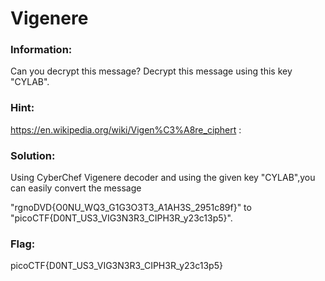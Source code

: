 <div align="centre">
<h1>Vigenere </h1>
</div>

### Information:
Can you decrypt this message? Decrypt this message using this key "CYLAB".


### Hint:

https://en.wikipedia.org/wiki/Vigen%C3%A8re_ciphert :

### Solution:
Using CyberChef Vigenere decoder and using the given key "CYLAB",you can easily convert the message

"rgnoDVD{O0NU_WQ3_G1G3O3T3_A1AH3S_2951c89f}" to 
"picoCTF{D0NT_US3_VIG3N3R3_CIPH3R_y23c13p5}".

### Flag:

picoCTF{D0NT_US3_VIG3N3R3_CIPH3R_y23c13p5}

